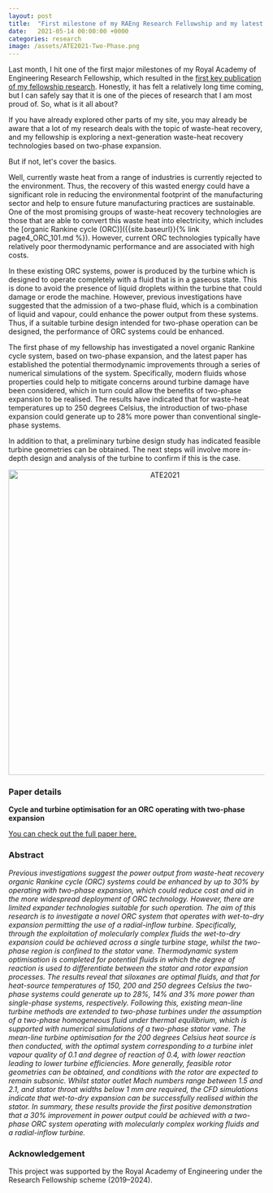 ```yaml
---
layout: post
title:  "First milestone of my RAEng Research Fellowship and my latest publication"
date:   2021-05-14 00:00:00 +0000
categories: research
image: /assets/ATE2021-Two-Phase.png
---
```

Last month, I hit one of the first major milestones of my Royal Academy of Engineering Research Fellowship, which resulted in the [first key publication of my fellowship research](https://doi.org/10.1016/j.applthermaleng.2021.116852). Honestly, it has felt a relatively long time coming, but I can safely say that it is one of the pieces of research that I am most proud of. So, what is it all about?

If you have already explored other parts of my site, you may already be aware that a lot of my research deals with the topic of waste-heat recovery, and my fellowship is exploring a next-generation waste-heat recovery technologies based on two-phase expansion.

But if not, let's cover the basics.

Well, currently waste heat from a range of industries is currently rejected to the environment. Thus, the recovery of this wasted energy could have a significant role in reducing the environmental footprint of the manufacturing sector and help to ensure future manufacturing practices are sustainable. One of the most promising groups of waste-heat recovery technologies are those that are able to convert this waste heat into electricity, which includes the [organic Rankine cycle (ORC)]({{site.baseurl}}{% link page4_ORC_101.md %}). However, current ORC technologies typically have relatively poor thermodynamic performance and are associated with high costs.

In these existing ORC systems, power is produced by the turbine which is designed to operate completely with a fluid that is in a gaseous state. This is done to avoid the presence of liquid droplets within the turbine that could damage or erode the machine. However, previous investigations have suggested that the admission of a two-phase fluid, which is a combination of liquid and vapour, could enhance the power output from these systems. Thus, if a suitable turbine design intended for two-phase operation can be designed, the performance of ORC systems could be enhanced.

The first phase of my fellowship has investigated a novel organic Rankine cycle system, based on two-phase expansion, and the latest paper has established the potential thermodynamic improvements through a series of numerical simulations of the system. Specifically, modern fluids whose properties could help to mitigate concerns around turbine damage have been considered, which in turn could allow the benefits of two-phase expansion to be realised. The results have indicated that for waste-heat temperatures up to 250 degrees Celsius, the introduction of two-phase expansion could generate up to 28% more power than conventional single-phase systems.

In addition to that, a preliminary turbine design study has indicated feasible turbine geometries can be obtained. The next steps will involve more in-depth design and analysis of the turbine to confirm if this is the case.

<p></p>
<div style="text-align:center">
	<img src="{{site.baseurl}}/assets/ATE2021-Two-Phase.png" alt="ATE2021" style="width:600px;" />
</div>
<p></p>

### Paper details

**Cycle and turbine optimisation for an ORC operating with two-phase expansion**

[You can check out the full paper here.](https://doi.org/10.1016/j.applthermaleng.2021.116852)

### Abstract

*Previous investigations suggest the power output from waste-heat recovery organic Rankine cycle (ORC) systems could be enhanced by up to 30% by operating with two-phase expansion, which could reduce cost and aid in the more widespread deployment of ORC technology. However, there are limited expander technologies suitable for such operation. The aim of this research is to investigate a novel ORC system that operates with wet-to-dry expansion permitting the use of a radial-inflow turbine. Specifically, through the exploitation of molecularly complex fluids the wet-to-dry expansion could be achieved across a single turbine stage, whilst the two-phase region is confined to the stator vane. Thermodynamic system optimisation is completed for potential fluids in which the degree of reaction is used to differentiate between the stator and rotor expansion processes. The results reveal that siloxanes are optimal fluids, and that for heat-source temperatures of 150, 200 and 250 degrees Celsius the two-phase systems could generate up to 28%, 14% and 3% more power than single-phase systems, respectively. Following this, existing mean-line turbine methods are extended to two-phase turbines under the assumption of a two-phase homogeneous fluid under thermal equilibrium, which is supported with numerical simulations of a two-phase stator vane. The mean-line turbine optimisation for the 200 degrees Celsius heat source is then conducted, with the optimal system corresponding to a turbine inlet vapour quality of 0.1 and degree of reaction of 0.4, with lower reaction leading to lower turbine efficiencies. More generally, feasible rotor geometries can be obtained, and conditions with the rotor are expected to remain subsonic. Whilst stator outlet Mach numbers range between 1.5 and 2.1, and stator throat widths below 1 mm are required, the CFD simulations indicate that wet-to-dry expansion can be successfully realised within the stator. In summary, these results provide the first positive demonstration that a 30% improvement in power output could be achieved with a two-phase ORC system operating with molecularly complex working fluids and a radial-inflow turbine.*

### Acknowledgement
This project was supported by the Royal Academy of Engineering under the Research Fellowship scheme (2019–2024).

